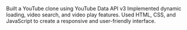 Built a YouTube clone using YouTube Data API v3 
Implemented dynamic loading, video search, and video play features.
Used HTML, CSS, and JavaScript to create a responsive and user-friendly interface.
